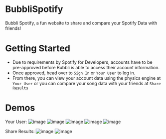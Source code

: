 # BubbliSpotify
Bubbli Spotify, a fun website to share and compare your Spotify Data with friends! 

# Getting Started
- Due to requirements by Spotify for Developers, accounts have to be pre-approved before Bubbli is able to access their account information.
- Once approved, head over to ```Sign In``` or ```Your User``` to log in.
- From there, you can view your account data using the physics engine at ```Your User``` or you can compare your song data with your friends at ```Share Results```

 # Demos

Your User:
![image](https://github.com/Maillew/BubbliSpotify/assets/63217833/152cfa60-cd9c-472b-8a9e-428e531cecab)
![image](https://github.com/Maillew/BubbliSpotify/assets/63217833/2cc5a091-b505-4c40-ad8b-979d28f1fd19)
![image](https://github.com/Maillew/BubbliSpotify/assets/63217833/374596db-2eae-4be3-9893-cc1827818d68)
![image](https://github.com/Maillew/BubbliSpotify/assets/63217833/61e1331a-bc7b-4a28-8b42-81060e1be3db)
![image](https://github.com/Maillew/BubbliSpotify/assets/63217833/773ae6dd-4b96-413b-a712-b77e328bb447)

Share Results:
![image](https://github.com/Maillew/BubbliSpotify/assets/63217833/154ebf24-5f07-4c49-9d77-c1222c08975c)
![image](https://github.com/Maillew/BubbliSpotify/assets/63217833/afb0448e-1602-4eba-8731-6d91e27db1cf)

